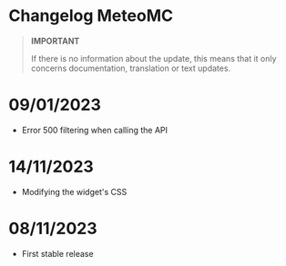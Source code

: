 # Changelog MeteoMC

>**IMPORTANT**
>
>If there is no information about the update, this means that it only concerns documentation, translation or text updates.

# 09/01/2023
- Error 500 filtering when calling the API

# 14/11/2023
- Modifying the widget's CSS

# 08/11/2023
- First stable release
